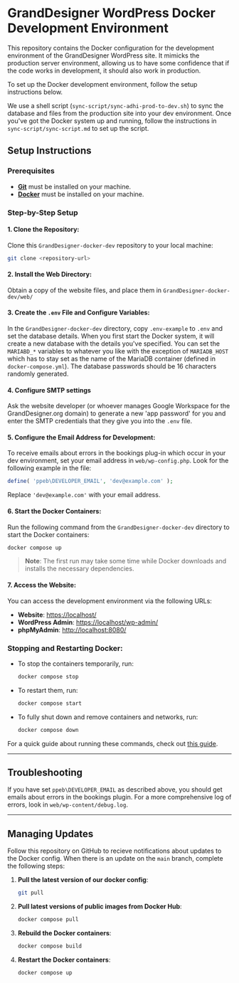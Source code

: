 # GrandDesigner WordPress Docker Development Environment

This repository contains the Docker configuration for the development environment of 
the GrandDesigner WordPress site. It mimicks the production server environment, 
allowing us to have some confidence that if the code works in development, it should also work in production. 

To set up the Docker development environment, follow the setup instructions below.

We use a shell script (`sync-script/sync-adhi-prod-to-dev.sh`) 
to sync the database and files from the production site into your dev environment. 
Once you've got the Docker system up and running, follow the instructions in `sync-script/sync-script.md` to set up the script.

## Setup Instructions

### Prerequisites

- [**Git**](https://git-scm.com/downloads) must be installed on your machine.
- [**Docker**](https://www.docker.com/) must be installed on your machine.

### Step-by-Step Setup

#### 1. Clone the Repository:

Clone this `GrandDesigner-docker-dev` repository to your local machine:

```bash
git clone <repository-url>
```

#### 2. Install the Web Directory:

Obtain a copy of the website files, and place them in `GrandDesigner-docker-dev/web/`

#### 3. Create the `.env` File and Configure Variables:

In the `GrandDesigner-docker-dev` directory, copy `.env-example` to `.env` and set the database details. When you first start the Docker system, it will create a new database with the details you've specified. You can set the `MARIABD_*` variables to whatever you like with the exception of `MARIADB_HOST` which has to stay set as the name of the MariaDB container (defined in `docker-compose.yml`). The database passwords should be 16 characters randomly generated. 

#### 4. Configure SMTP settings

Ask the website developer (or whoever manages Google Workspace for the GrandDesigner.org domain) to generate a new 'app password' for you 
and enter the SMTP credentials that they give you into the `.env` file.

#### 5. Configure the Email Address for Development:

To receive emails about errors in the bookings plug-in which occur in your dev environment, set your
email address in `web/wp-config.php`. Look for the following example in the
file:

```php
define( 'ppeb\DEVELOPER_EMAIL', 'dev@example.com' );
```

Replace `'dev@example.com'` with your email address.

#### 6. Start the Docker Containers:

Run the following command from the `GrandDesigner-docker-dev` directory to start
the Docker containers:

```bash
docker compose up
```

> **Note**: The first run may take some time while Docker downloads and installs the necessary
dependencies.

#### 7. Access the Website:

You can access the development environment via the following URLs:

- **Website**: [https://localhost/](https://localhost/)
- **WordPress Admin**: [https://localhost/wp-admin/](https://localhost/wp-admin/)
- **phpMyAdmin**: [http://localhost:8080/](http://localhost:8080/)

### Stopping and Restarting Docker:

- To stop the containers temporarily, run:

  ```bash
  docker compose stop
  ```

- To restart them, run:

  ```bash
  docker compose start
  ```

- To fully shut down and remove containers and networks, run:

  ```bash
  docker compose down
  ```

For a quick guide about running these commands, check out
[this guide](https://blog.christianlehnert.dev/how-to-halt-your-docker-containers-comparing-stop-and-down-commands-in-docker-compose).

---

## Troubleshooting



If you have set `ppeb\DEVELOPER_EMAIL` as described above, you should get emails 
about errors in the bookings plugin. For a more comprehensive log of errors, 
look in `web/wp-content/debug.log`.


---

## Managing Updates

Follow this repository on GitHub to recieve notifications about updates to the Docker config. 
When there is an update on the `main` branch, complete the following steps:

1. **Pull the latest version of our docker config**:
   ```bash
   git pull
   ```
2. **Pull latest versions of public images from Docker Hub**:
   ```bash
   docker compose pull
   ```
3. **Rebuild the Docker containers**:
   ```bash
   docker compose build
   ```
4. **Restart the Docker containers**:
   ```bash
   docker compose up
   ```

